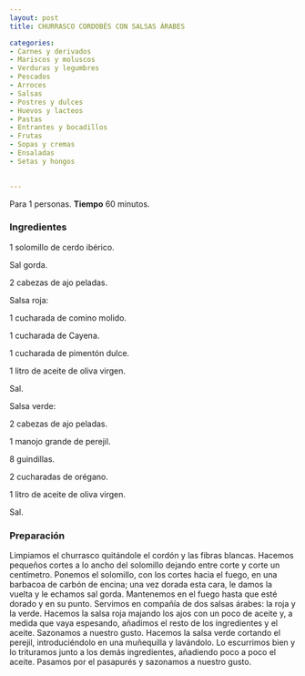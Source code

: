 ```yaml
---
layout: post
title: CHURRASCO CORDOBÉS CON SALSAS ÁRABES

categories:
- Carnes y derivados
- Mariscos y moluscos
- Verduras y legumbres
- Pescados
- Arroces
- Salsas
- Postres y dulces
- Huevos y lacteos
- Pastas
- Entrantes y bocadillos
- Frutas
- Sopas y cremas
- Ensaladas
- Setas y hongos
 

---
```

Para 1 personas.
<b>Tiempo</b> 60 minutos.

<h3>Ingredientes</h3>

1 solomillo de cerdo ibérico.

Sal gorda.

2 cabezas de ajo peladas.

Salsa roja:

1 cucharada de comino molido.

1 cucharada de Cayena.

1 cucharada de pimentón dulce.

1 litro de aceite de oliva virgen.

Sal.

Salsa verde:

2 cabezas de ajo peladas.

1 manojo grande de perejil.

8 guindillas.

2 cucharadas de orégano.

1 litro de aceite de oliva virgen.

Sal.

<h3>Preparación</h3>

Limpiamos el churrasco quitándole el cordón y las fibras blancas. Hacemos pequeños cortes a lo ancho del solomillo dejando entre corte y corte un centímetro. Ponemos el solomillo, con los cortes hacia el fuego, en una barbacoa de carbón de encina; una vez dorada esta cara, le damos la vuelta y le echamos sal gorda. Mantenemos en el fuego hasta que esté dorado y en su punto. Servimos en compañía de dos salsas árabes: la roja y la verde. Hacemos la salsa roja majando los ajos con un poco de aceite y, a medida que vaya espesando, añadimos el resto de los ingredientes y el aceite. Sazonamos a nuestro gusto. Hacemos la salsa verde cortando el perejil, introduciéndolo en una muñequilla y lavándolo. Lo escurrimos bien y lo trituramos junto a los demás ingredientes, añadiendo poco a poco el aceite. Pasamos por el pasapurés y sazonamos a nuestro gusto.

